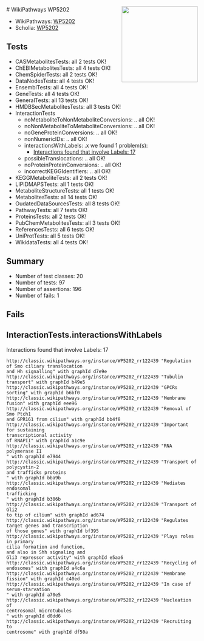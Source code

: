 <img style="float: right; width: 200px" src="https://upload.wikimedia.org/wikipedia/commons/thumb/8/83/Wplogo_with_text_500.png/640px-Wplogo_with_text_500.png" />
# WikiPathways WP5202

* WikiPathways: [WP5202](https://wikipathways.org/pathways/WP5202)
* Scholia: [WP5202](https://scholia.toolforge.org/wikipathways/WP5202)
## Tests
* CASMetabolitesTests: all 2 tests OK!
* ChEBIMetabolitesTests: all 4 tests OK!
* ChemSpiderTests: all 2 tests OK!
* DataNodesTests: all 4 tests OK!
* EnsemblTests: all 4 tests OK!
* GeneTests: all 4 tests OK!
* GeneralTests: all 13 tests OK!
* HMDBSecMetabolitesTests: all 3 tests OK!
* InteractionTests
    * noMetaboliteToNonMetaboliteConversions: .. all OK!
    * noNonMetaboliteToMetaboliteConversions: .. all OK!
    * noGeneProteinConversions: .. all OK!
    * nonNumericIDs: .. all OK!
    * interactionsWithLabels: .x we found 1 problem(s):
        * [Interactions found that involve Labels: 17](#fe97a8bf)
    * possibleTranslocations: .. all OK!
    * noProteinProteinConversions: .. all OK!
    * incorrectKEGGIdentifiers: .. all OK!
* KEGGMetaboliteTests: all 2 tests OK!
* LIPIDMAPSTests: all 1 tests OK!
* MetaboliteStructureTests: all 1 tests OK!
* MetabolitesTests: all 14 tests OK!
* OudatedDataSourcesTests: all 8 tests OK!
* PathwayTests: all 7 tests OK!
* ProteinsTests: all 2 tests OK!
* PubChemMetabolitesTests: all 3 tests OK!
* ReferencesTests: all 6 tests OK!
* UniProtTests: all 5 tests OK!
* WikidataTests: all 4 tests OK!


## Summary

* Number of test classes: 20
* Number of tests: 97
* Number of assertions: 196
* Number of fails: 1

## Fails

<a name="fe97a8bf" />

## InteractionTests.interactionsWithLabels

Interactions found that involve Labels: 17
```
http://classic.wikipathways.org/instance/WP5202_rr122439 "Regulation of Smo ciliary translocation
and Hh signalling" with graphId d7e9e
http://classic.wikipathways.org/instance/WP5202_rr122439 "Tubulin transport" with graphId b49e5
http://classic.wikipathways.org/instance/WP5202_rr122439 "GPCRs sorting" with graphId b6bf0
http://classic.wikipathways.org/instance/WP5202_rr122439 "Membrane fusion" with graphId eee96
http://classic.wikipathways.org/instance/WP5202_rr122439 "Removal of Smo Ptch1 
and GPR161 from cilium" with graphId bb4f8
http://classic.wikipathways.org/instance/WP5202_rr122439 "Important for sustaining 
transcriptional activity 
of RNAPII" with graphId a1c9e
http://classic.wikipathways.org/instance/WP5202_rr122439 "RNA polymerase II
" with graphId e7944
http://classic.wikipathways.org/instance/WP5202_rr122439 "Transport of polycystin-2 
and trafficks proteins
" with graphId bba9b
http://classic.wikipathways.org/instance/WP5202_rr122439 "Mediates endosomal 
trafficking
" with graphId b306b
http://classic.wikipathways.org/instance/WP5202_rr122439 "Transport of Gli2
to tip of cilium" with graphId ad674
http://classic.wikipathways.org/instance/WP5202_rr122439 "Regulates target genes and transcription
of those genes" with graphId bf395
http://classic.wikipathways.org/instance/WP5202_rr122439 "Plays roles in primary 
cilia formation and function, 
and also in Shh signaling and 
Gli3 repressor activity" with graphId e5aa6
http://classic.wikipathways.org/instance/WP5202_rr122439 "Recycling of endosomes" with graphId a4c6a
http://classic.wikipathways.org/instance/WP5202_rr122439 "Membrane fission" with graphId c40ed
http://classic.wikipathways.org/instance/WP5202_rr122439 "In case of 
serum-starvation
" with graphId a70e5
http://classic.wikipathways.org/instance/WP5202_rr122439 "Nucleation of 
centrosomal microtubules
" with graphId d0dd6
http://classic.wikipathways.org/instance/WP5202_rr122439 "Recruiting to 
centrosome" with graphId df50a
```

